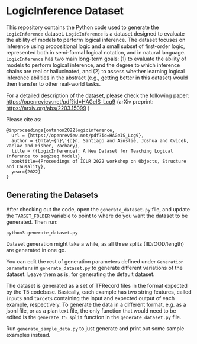 # LogicInference Dataset

This repository contains the Python code used to generate the `LogicInference`
dataset. `LogicInference` is a dataset designed to evaluate the ability of
models to perform logical inference. The dataset focuses on inference using
propositional logic and a small subset of first-order logic, represented both in
semi-formal logical notation, and in natural language. `LogicInference` has two
main long-term goals: (1) to evaluate the ability of models to perform logical
inference, and the degree to which inference chains are real or hallucinated,
and (2) to assess whether learning logical inference abilities in the abstract
(e.g., getting better in this dataset) would then transfer to other real-world
tasks.

For a detailed description of the dataset, please check the following paper:
https://openreview.net/pdf?id=HAGeIS_Lcg9 (arXiv preprint: https://arxiv.org/abs/2203.15099 )

Please cite as:

```
@inproceedings{ontanon2022logicinference,
  url = {https://openreview.net/pdf?id=HAGeIS_Lcg9},
  author = {Onta\~{n}\'{o}n, Santiago and Ainslie, Joshua and Cvicek, Vaclav and Fisher, Zachary},
  title = {{LogicInference}: A New Dataset for Teaching Logical Inference to seq2seq Models},
  booktitle={Proceedings of ICLR 2022 workshop on Objects, Structure and Causality},
  year={2022}
}
```

## Generating the Datasets

After checking out the code, open the `generate_dataset.py` file, and update the
`TARGET_FOLDER` variable to point to where do you want the dataset to be
generated. Then run:

`python3 generate_dataset.py`

Dataset generation might take a while, as all three splits (IID/OOD/length) are
generated in one go.

You can edit the rest of generation parameters defined under `Generation
parameters` in `generate_dataset.py` to generate different variations of the
dataset. Leave them as is, for generating the default dataset.

The dataset is generated as a set of TFRecord files in the format expected by
the T5 codebase. Basically, each example has two string features, called
`inputs` and `targets` containing the input and expected output of each example,
respectively. To generate the data in a different format, e.g. as a jsonl file,
or as a plan text file, the only function that would need to be edited is the
`generate_t5_split` function in the `generate_dataset.py` file.

Run `generate_sample_data.py` to just generate and print out some sample
examples instead.
